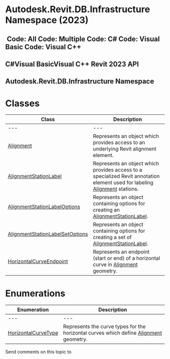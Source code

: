 # Autodesk.Revit.DB.Infrastructure Namespace (2023)

﻿
 Code: All Code: Multiple Code: C# Code: Visual Basic Code: Visual C++   
---  
C#Visual BasicVisual C++
Revit 2023 API  
---  
Autodesk.Revit.DB.Infrastructure Namespace  
---  
# Classes
| Class | Description |
| --- | --- |
| --- | --- | --- |
| [Alignment](6594712d-3b22-9b08-ab4c-782df88f36d1.md "Alignment Class") | Represents an object which provides access to an underlying Revit alignment element. |
| [AlignmentStationLabel](5c51c34b-8b34-99fe-d8c6-b6f1ba7caba7.md "AlignmentStationLabel Class") | Represents an object which provides access to a specialized Revit annotation element used for labeling [Alignment](6594712d-3b22-9b08-ab4c-782df88f36d1.md "Alignment Class") stations. |
| [AlignmentStationLabelOptions](65682466-07b4-766b-a215-fefcdcfd32ce.md "AlignmentStationLabelOptions Class") | Represents an object containing options for creating an [AlignmentStationLabel](5c51c34b-8b34-99fe-d8c6-b6f1ba7caba7.md "AlignmentStationLabel Class"). |
| [AlignmentStationLabelSetOptions](15f4337d-738d-ec32-e7bc-4f2c569f4c59.md "AlignmentStationLabelSetOptions Class") | Represents an object containing options for creating a set of [AlignmentStationLabel](5c51c34b-8b34-99fe-d8c6-b6f1ba7caba7.md "AlignmentStationLabel Class"). |
| [HorizontalCurveEndpoint](6bb869f5-c44f-4b94-9a73-7fccdc5f47ef.md "HorizontalCurveEndpoint Class") | Represents an endpoint (start or end) of a horizontal curve in [Alignment](6594712d-3b22-9b08-ab4c-782df88f36d1.md "Alignment Class") geometry. |

# Enumerations
| Enumeration | Description |
| --- | --- |
| --- | --- | --- |
| [HorizontalCurveType](786ce1c0-79de-428d-136f-265dc4cffe78.md "HorizontalCurveType Enumeration") | Represents the curve types for the horizontal curves which define [Alignment](6594712d-3b22-9b08-ab4c-782df88f36d1.md "Alignment Class") geometry. |

Send comments on this topic to 